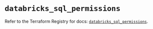 # `databricks_sql_permissions`

Refer to the Terraform Registry for docs: [`databricks_sql_permissions`](https://registry.terraform.io/providers/databricks/databricks/1.61.0/docs/resources/sql_permissions).
